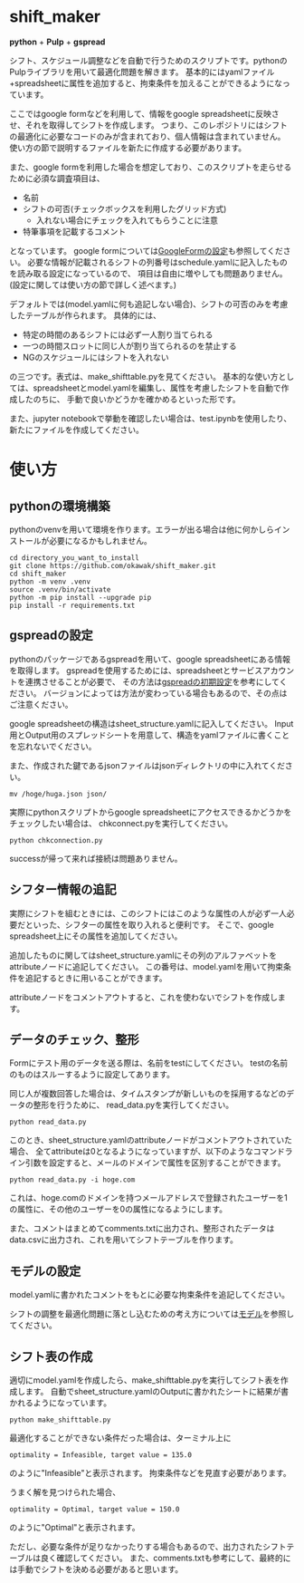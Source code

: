 # shift_maker
**python** + **Pulp** + **gspread**

シフト、スケジュール調整などを自動で行うためのスクリプトです。pythonのPulpライブラリを用いて最適化問題を解きます。
基本的にはyamlファイル+spreadsheetに属性を追加すると、拘束条件を加えることができるようになっています。

ここではgoogle formなどを利用して、情報をgoogle spreadsheetに反映させ、それを取得してシフトを作成します。
つまり、このレポジトリにはシフトの最適化に必要なコードのみが含まれており、個人情報は含まれていません。
使い方の節で説明するファイルを新たに作成する必要があります。

また、google formを利用した場合を想定しており、このスクリプトを走らせるために必須な調査項目は、
* 名前
* シフトの可否(チェックボックスを利用したグリッド方式)
    * 入れない場合にチェックを入れてもらうことに注意
* 特筆事項を記載するコメント

となっています。
google formについては[GoogleFormの設定](doc/GoogleForm.md)も参照してください。
必要な情報が記載されるシフトの列番号はschedule.yamlに記入したものを読み取る設定になっているので、
項目は自由に増やしても問題ありません。(設定に関しては使い方の節で詳しく述べます。)

デフォルトでは(model.yamlに何も追記しない場合)、シフトの可否のみを考慮したテーブルが作られます。
具体的には、

* 特定の時間のあるシフトには必ず一人割り当てられる
* 一つの時間スロットに同じ人が割り当てられるのを禁止する
* NGのスケジュールにはシフトを入れない

の三つです。表式は、make_shifttable.pyを見てください。
基本的な使い方としては、spreadsheetとmodel.yamlを編集し、属性を考慮したシフトを自動で作成したのちに、
手動で良いかどうかを確かめるといった形です。

また、jupyter notebookで挙動を確認したい場合は、test.ipynbを使用したり、新たにファイルを作成してください。

# 使い方

## pythonの環境構築
pythonのvenvを用いて環境を作ります。エラーが出る場合は他に何かしらインストールが必要になるかもしれません。
```shell
cd directory_you_want_to_install
git clone https://github.com/okawak/shift_maker.git
cd shift_maker
python -m venv .venv
source .venv/bin/activate
python -m pip install --upgrade pip
pip install -r requirements.txt
```
## gspreadの設定
pythonのパッケージであるgspreadを用いて、google spreadsheetにある情報を取得します。
gspreadを使用するためには、spreadsheetとサービスアカウントを連携させることが必要で、
その方法は[gspreadの初期設定](doc/GoogleAPI.md)を参考にしてください。
バージョンによっては方法が変わっている場合もあるので、その点はご注意ください。

google spreadsheetの構造はsheet_structure.yamlに記入してください。
Input用とOutput用のスプレッドシートを用意して、構造をyamlファイルに書くことを忘れないでください。

また、作成された鍵であるjsonファイルはjsonディレクトリの中に入れてください。
```shell
mv /hoge/huga.json json/
```

実際にpythonスクリプトからgoogle spreadsheetにアクセスできるかどうかをチェックしたい場合は、
chkconnect.pyを実行してください。
```shell
python chkconnection.py
```
successが帰って来れば接続は問題ありません。

## シフター情報の追記
実際にシフトを組むときには、このシフトにはこのような属性の人が必ず一人必要だといった、シフターの属性を取り入れると便利です。
そこで、google spreadsheet上にその属性を追加してください。

追加したものに関してはsheet_structure.yamlにその列のアルファベットをattributeノードに追記してください。
この番号は、model.yamlを用いて拘束条件を追記するときに用いることができます。

attributeノードをコメントアウトすると、これを使わないでシフトを作成します。

## データのチェック、整形
Formにテスト用のデータを送る際は、名前をtestにしてください。
testの名前のものはスルーするように設定してあります。

同じ人が複数回答した場合は、タイムスタンプが新しいものを採用するなどのデータの整形を行うために、
read_data.pyを実行してください。

```shell
python read_data.py
```

このとき、sheet_structure.yamlのattributeノードがコメントアウトされていた場合、
全てattributeは0となるようになっていますが、以下のようなコマンドライン引数を設定すると、メールのドメインで属性を区別することができます。
```shell
python read_data.py -i hoge.com
```
これは、hoge.comのドメインを持つメールアドレスで登録されたユーザーを1の属性に、その他のユーザーを0の属性になるようにします。

また、コメントはまとめてcomments.txtに出力され、整形されたデータはdata.csvに出力され、これを用いてシフトテーブルを作ります。


## モデルの設定
model.yamlに書かれたコメントをもとに必要な拘束条件を追記してください。

シフトの調整を最適化問題に落とし込むための考え方については[モデル](doc/model.md)を参照してください。

## シフト表の作成
適切にmodel.yamlを作成したら、make_shifttable.pyを実行してシフト表を作成します。
自動でsheet_structure.yamlのOutputに書かれたシートに結果が書かれるようになっています。

```shell
python make_shifttable.py
```

最適化することができない条件だった場合は、ターミナル上に
```
optimality = Infeasible, target value = 135.0
```
のように"Infeasible"と表示されます。
拘束条件などを見直す必要があります。

うまく解を見つけられた場合、
```
optimality = Optimal, target value = 150.0
```
のように"Optimal"と表示されます。

ただし、必要な条件が足りなかったりする場合もあるので、出力されたシフトテーブルは良く確認してください。
また、comments.txtも参考にして、最終的には手動でシフトを決める必要があると思います。
